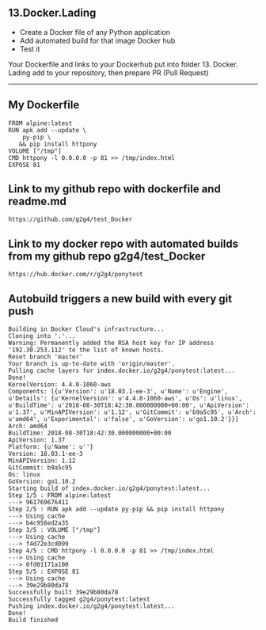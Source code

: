 ## 13.Docker.Lading
   
   * Create a Docker file of any Python application
   * Add automated build for that image Docker hub
   * Test it

Your Dockerfile and links to your Dockerhub put into folder 13. Docker. 
Lading add to your repository, then prepare PR (Pull Request)

---

## My Dockerfile
```
FROM alpine:latest
RUN apk add --update \
    py-pip \
   && pip install httpony
VOLUME ["/tmp"]
CMD httpony -l 0.0.0.0 -p 81 >> /tmp/index.html
EXPOSE 81
```
## Link to my github repo with dockerfile and readme.md
```
https://github.com/g2g4/test_Docker
```
## Link to my docker repo with automated builds from my github repo g2g4/test_Docker
```
https://hub.docker.com/r/g2g4/ponytest
```
## Autobuild triggers a new build with every git push
```
Building in Docker Cloud's infrastructure...
Cloning into '.'...
Warning: Permanently added the RSA host key for IP address '192.30.253.112' to the list of known hosts.
Reset branch 'master'
Your branch is up-to-date with 'origin/master'.
Pulling cache layers for index.docker.io/g2g4/ponytest:latest...
Done!
KernelVersion: 4.4.0-1060-aws
Components: [{u'Version': u'18.03.1-ee-3', u'Name': u'Engine', u'Details': {u'KernelVersion': u'4.4.0-1060-aws', u'Os': u'linux', u'BuildTime': u'2018-08-30T18:42:30.000000000+00:00', u'ApiVersion': u'1.37', u'MinAPIVersion': u'1.12', u'GitCommit': u'b9a5c95', u'Arch': u'amd64', u'Experimental': u'false', u'GoVersion': u'go1.10.2'}}]
Arch: amd64
BuildTime: 2018-08-30T18:42:30.000000000+00:00
ApiVersion: 1.37
Platform: {u'Name': u''}
Version: 18.03.1-ee-3
MinAPIVersion: 1.12
GitCommit: b9a5c95
Os: linux
GoVersion: go1.10.2
Starting build of index.docker.io/g2g4/ponytest:latest...
Step 1/5 : FROM alpine:latest
---> 961769676411
Step 2/5 : RUN apk add --update py-pip && pip install httpony
---> Using cache
---> b4c958ed2a35
Step 3/5 : VOLUME ["/tmp"]
---> Using cache
---> f4d72e3cd099
Step 4/5 : CMD httpony -l 0.0.0.0 -p 81 >> /tmp/index.html
---> Using cache
---> 0fd01171a100
Step 5/5 : EXPOSE 81
---> Using cache
---> 39e29b80da78
Successfully built 39e29b80da78
Successfully tagged g2g4/ponytest:latest
Pushing index.docker.io/g2g4/ponytest:latest...
Done!
Build finished
```
